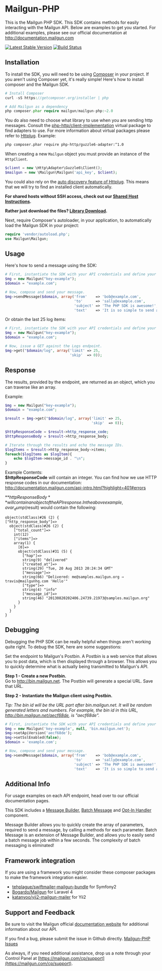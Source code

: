 Mailgun-PHP
===========

This is the Mailgun PHP SDK. This SDK contains methods for easily interacting 
with the Mailgun API. 
Below are examples to get you started. For additional examples, please see our 
official documentation 
at http://documentation.mailgun.com

[![Latest Stable Version](https://poser.pugx.org/mailgun/mailgun-php/v/stable.png)](https://packagist.org/packages/mailgun/mailgun-php)
[![Build Status](https://travis-ci.org/mailgun/mailgun-php.png)](https://travis-ci.org/mailgun/mailgun-php)

Installation
------------
To install the SDK, you will need to be using [Composer](http://getcomposer.org/) 
in your project. 
If you aren't using Composer yet, it's really simple! Here's how to install 
composer and the Mailgun SDK.

```PHP
# Install Composer
curl -sS https://getcomposer.org/installer | php

# Add Mailgun as a dependency
php composer.phar require mailgun/mailgun-php:~2.0
```

You do also need to choose what library to use when you are sending http messages. Consult the
[php-http/client-implementation](https://packagist.org/providers/php-http/client-implementation) virtual package to
find adapters to use. For more information about virtual packages please refer to 
[Httplug](http://docs.httplug.io/en/latest/virtual-package/). Example:

```bash
php composer.phar require php-http/guzzle6-adapter:^1.0
```

When creating a new `Mailgun` object you must provide an instance of the `HttpClient`.

```php
$client = new \Http\Adapter\Guzzle6\Client();
$mailgun = new \Mailgun\Mailgun('api_key', $client);
```

You could also rely on the [auto discovery feature of Httplug](http://docs.php-http.org/en/latest/discovery.html). This 
means that we will try to find an installed client automatically. 


**For shared hosts without SSH access, check out our [Shared Host Instructions](SharedHostInstall.md).**

**Rather just download the files? [Library Download](https://9f67cbbd1116d8afb399-7760483f5d1e5f28c2d253278a2a5045.ssl.cf2.rackcdn.com/mailgun-php-1.7.2.zip).**

Next, require Composer's autoloader, in your application, to automatically 
load the Mailgun SDK in your project:
```PHP
require 'vendor/autoload.php';
use Mailgun\Mailgun;
```

Usage
-----
Here's how to send a message using the SDK:

```php
# First, instantiate the SDK with your API credentials and define your domain. 
$mg = new Mailgun("key-example");
$domain = "example.com";

# Now, compose and send your message.
$mg->sendMessage($domain, array('from'    => 'bob@example.com', 
                                'to'      => 'sally@example.com', 
                                'subject' => 'The PHP SDK is awesome!', 
                                'text'    => 'It is so simple to send a message.'));
```

Or obtain the last 25 log items: 
```php
# First, instantiate the SDK with your API credentials and define your domain. 
$mg = new Mailgun("key-example");
$domain = "example.com";

# Now, issue a GET against the Logs endpoint.
$mg->get("$domain/log", array('limit' => 25, 
                              'skip'  => 0));
```

Response
--------

The results, provided by the endpoint, are returned as an object, which you 
can traverse like an array. 

Example: 

```php
$mg = new Mailgun("key-example");
$domain = "example.com";

$result = $mg->get("$domain/log", array('limit' => 25, 
                                        'skip'  => 0));

$httpResponseCode = $result->http_response_code;
$httpResponseBody = $result->http_response_body;

# Iterate through the results and echo the message IDs.
$logItems = $result->http_response_body->items;
foreach($logItems as $logItem){
    echo $logItem->message_id . "\n";
}
```

Example Contents:  
**$httpResponseCode** will contain an integer. You can find how we use HTTP response 
codes in our documentation: 
http://documentation.mailgun.com/api-intro.html?highlight=401#errors

**$httpResponseBody** will contain an object of the API response. In the above 
example, a var_dump($result) would contain the following: 

```
object(stdClass)#26 (2) {
["http_response_body"]=>
  object(stdClass)#26 (2) {
    ["total_count"]=>
    int(12)
    ["items"]=>
    array(1) {
      [0]=>
      object(stdClass)#31 (5) {
        ["hap"]=>
        string(9) "delivered"
        ["created_at"]=>
        string(29) "Tue, 20 Aug 2013 20:24:34 GMT"
        ["message"]=>
        string(66) "Delivered: me@samples.mailgun.org → travis@mailgunhq.com 'Hello'"
        ["type"]=>
        string(4) "info"
        ["message_id"]=>
        string(46) "20130820202406.24739.21973@samples.mailgun.org"
      }
    }
  }
}
```

Debugging
---------

Debugging the PHP SDK can be really helpful when things aren't working quite right. 
To debug the SDK, here are some suggestions: 

Set the endpoint to Mailgun's Postbin. A Postbin is a web service that allows you to 
post data, which is then displayed through a browser. This allows you to quickly determine
what is actually being transmitted to Mailgun's API. 

**Step 1 - Create a new Postbin.**  
Go to http://bin.mailgun.net. The Postbin will generate a special URL. Save that URL. 

**Step 2 - Instantiate the Mailgun client using Postbin.**  

*Tip: The bin id will be the URL part after bin.mailgun.net. It will be random generated letters and numbers. For example, the bin id in this URL, http://bin.mailgun.net/aecf68de, is "aecf68de".*

```php
# First, instantiate the SDK with your API credentials and define your domain. 
$mg = new Mailgun('key-example', null, 'bin.mailgun.net');
$mg->setApiVersion('aecf68de');
$mg->setSslEnabled(false);
$domain = 'example.com';

# Now, compose and send your message.
$mg->sendMessage($domain, array('from'    => 'bob@example.com', 
                                'to'      => 'sally@example.com', 
                                'subject' => 'The PHP SDK is awesome!', 
                                'text'    => 'It is so simple to send a message.'));
```
Additional Info
---------------

For usage examples on each API endpoint, head over to our official documentation 
pages. 

This SDK includes a [Message Builder](src/Mailgun/Messages/README.md), 
[Batch Message](src/Mailgun/Messages/README.md) and [Opt-In Handler](src/Mailgun/Lists/README.md) component.

Message Builder allows you to quickly create the array of parameters, required 
to send a message, by calling a methods for each parameter.
Batch Message is an extension of Message Builder, and allows you to easily send 
a batch message job within a few seconds. The complexity of 
batch messaging is eliminated! 

Framework integration
---------------------

If you are using a framework you might consider these composer packages to make the framework integration easier. 

* [tehplague/swiftmailer-mailgun-bundle](https://github.com/tehplague/swiftmailer-mailgun-bundle) for Symfony2
* [Bogardo/Mailgun](https://github.com/Bogardo/Mailgun) for Laravel 4
* [katanyoo/yii2-mailgun-mailer](https://github.com/katanyoo/yii2-mailgun-mailer) for Yii2

Support and Feedback
--------------------

Be sure to visit the Mailgun official 
[documentation website](http://documentation.mailgun.com/) for additional 
information about our API. 

If you find a bug, please submit the issue in Github directly. 
[Mailgun-PHP Issues](https://github.com/mailgun/Mailgun-PHP/issues)

As always, if you need additional assistance, drop us a note through your Control Panel at
[https://mailgun.com/cp/support](https://mailgun.com/cp/support).

